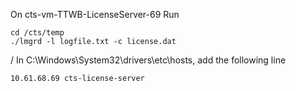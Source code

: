 On cts-vm-TTWB-LicenseServer-69
Run
```
cd /cts/temp
./lmgrd -l logfile.txt -c license.dat
```
/
In C:\Windows\System32\drivers\etc\hosts, add the following line
```
10.61.68.69 cts-license-server
```
